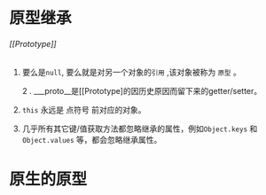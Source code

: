 # 原型继承

###### [[Prototype]]

1. 要么是`null`, 要么就是对另一个对象的`引用` ,该对象被称为 `原型` 。
   
   2 . ___proto__是[[Prototype]的因历史原因而留下来的getter/setter。

2. `this` 永远是 点符号 前对应的对象。

3. 几乎所有其它键/值获取方法都忽略继承的属性，例如`Object.keys` 和 `Object.values` 等，都会忽略继承属性。

# 原生的原型

